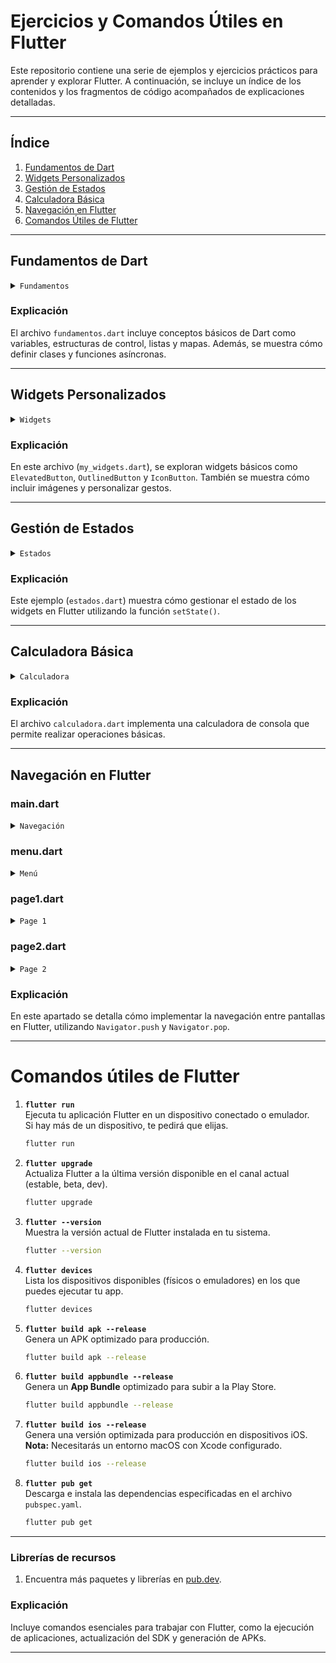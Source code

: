 # Ejercicios y Comandos Útiles en Flutter

Este repositorio contiene una serie de ejemplos y ejercicios prácticos para aprender y explorar Flutter. A continuación, se incluye un índice de los contenidos y los fragmentos de código acompañados de explicaciones detalladas.

---

## Índice

1. [Fundamentos de Dart](#fundamentos-de-dart)
2. [Widgets Personalizados](#widgets-personalizados)
3. [Gestión de Estados](#gestión-de-estados)
4. [Calculadora Básica](#calculadora-básica)
5. [Navegación en Flutter](#navegación-en-flutter)
6. [Comandos Útiles de Flutter](#comandos-útiles-de-flutter)

---

## Fundamentos de Dart
<details>
<summary><code>Fundamentos</code></summary>

```js
void main() {
  //print("hola mundo");
  //variables();
  //listaYmapa();
  //operador();
  //saludar("Nicole", "Szboslai");
  //saludar2(nombre: "Nikola2", apellido: "Szboslaina2");
  //saludar2(nombre: "Nikola3", apellido: "Szboslaina3");

  //Alumns alumno = Alumns(name: "A", id: 1);
  //print(alumno.name);

  clima();
  obtenerClima();
}

abstract class Animal {
  void sonido() => print("Hacer sonido");
}

class Gato extends Animal {
  @override
  void sonido() => print("Prr si te miro por la calle digo prr");
}

class Navidad extends Animal {
  @override
  void sonido() => print("Felz navidad para todos ustedes jingle bell");
}

class Alumns {
  final String name;
  final int id;

  Alumns({required this.name, required this.id});

  @override
  String toString() {
    return "Nombre: $name ($id)";
  }
}

void variables() {
  var ciudad = "Santiago";
  var temp = 38.0;

  int edad = 90;
  double altura = 75.2;
  bool esEstudiante = true;
  String nombre = "Sofia";

  String nombre0 =
      "Sofia"; //Al usar un _ dart la reconoce automaticamente como privada.

  print(ciudad);
  print(edad);
  print(altura);
  print(esEstudiante);
  print(nombre);
}

void listaYmapa() {
  List<String> comidas = ["Arroz", "Huevos", "Kimchi"];
  Map<String, Object> alumnos = {
    "Loreto": 1,
    "Rodrigo": 2,
  };
}

void operador() {
  int a = 10;
  int b = 3;

  print(a + b); // Suma
  print(a - b); // Resta
  print(a * b); // Multiplicación
  print(a / b); // División
  print(a % b); // Módulo

  print(a > b); // Mayor que
  print(a >= b); // Mayor o igual que
  print(a == b); // Igual a
  print(a != b); // Diferente de
}

void control() {
  int edad = 18;
  if (edad >= 18) {
    print("Mayor de edad");
  } else {
    print("Menor de edad");
  }

  String diaSemana = "Martes";

  // switch
  switch (diaSemana) {
    case "Lunes":
      print("Es Lunes");
      break;
    case "Martes":
      print("Es Martes");
      break;
    default:
      print("Otro día x");
  }

  // for, for in, while
  for (int i = 1; i <= 5; i++) {
    print("numero: $i");
  }

  for (var element in [1, 2, 3, 4]) {
    print("numero: $element");
  }

  int count = 1;
  while (count <= 5) {
    print("contador: $count");
    count++;
  }
}

void saludar(String nombre, [String apellido = ""]) {
  print("Hola, $nombre $apellido");
}

void saludar2({required String nombre, String apellido = ""}) {
  print("Hola, $nombre $apellido");
}

void saludar3({required String nombre, required String apellido}) {
  print("Hola, $nombre $apellido");
}

Future<String> clima() async {
  await Future.delayed(const Duration(seconds: 3));
  return "El clima actual es de 34°";
}

Future<String> obtenerClima() async {
  String datosClima = await clima();
  print(datosClima);
  return datosClima;
}
```

</details>

### Explicación

El archivo `fundamentos.dart` incluye conceptos básicos de Dart como variables, estructuras de control, listas y mapas. Además, se muestra cómo definir clases y funciones asíncronas.

---

## Widgets Personalizados

<details>
<summary><code>Widgets</code></summary>

```js

import 'package:flutter/material.dart';

class MyWidget extends StatelessWidget {
  const MyWidget({super.key});

  final String titulo = "Widgets Flutter";

  @override
  Widget build(BuildContext context) {
    //Size size = MediaQuery.of(context).size;

    //bool isAndroid = Platform.isAndroid;

    return MaterialApp(
      home: Scaffold(
        appBar: AppBar(
          title: Text(
            titulo,
            style: const TextStyle(fontWeight: FontWeight.w800),
          ),
          centerTitle: true,
          leading: const Icon(Icons.menu),
          actions: const [FlutterLogo()],
        ),
        floatingActionButton: FloatingActionButton(
          onPressed: () {},
          child: const Icon(Icons.add),
        ),
        /* body: const Column(
          children: [
            Text(
              "Texto de ejemplo",
              style: TextStyle(
                fontSize: 18,
                fontWeight: FontWeight.w500,
                letterSpacing: 2,
                color: Color(0xFFFF9005),
              ),
            ),
            Text(
              "Texto de ejemplo",
              style: TextStyle(
                fontSize: 18,
                fontWeight: FontWeight.w900,
                letterSpacing: 2,
              ),
            ),
          ],
        ), */
        /* body: SizedBox(
          width: size.width,
          height: size.height,
          child: Stack(
            children: [
              Positioned(
                left: 16,
                bottom: isAndroid ? 16 : 50,
                child: myButtonFloating(),
              ),
            ],
          ),
        ), */
        body: const MisWidgets(),
      ),
    );
  }

  Widget myButtonFloating() {
    return FloatingActionButton(
      onPressed: () {},
      child: const Icon(Icons.add),
    );
  }
}

// FloatingActionButtonPersonalizado
Widget myButtonFloating() {
  return FloatingActionButton(
    onPressed: () {},
    child: const Icon(Icons.add),
  );
}

class MisWidgets extends StatelessWidget {
  const MisWidgets({super.key});

  @override
  Widget build(BuildContext context) {
    return ListView(
      padding: const EdgeInsets.all(16),
      children: [
        const Text("Mis Widgets Básicos"),
        Wrap(
          spacing: 8,
          children: [
            ElevatedButton(
              onPressed: () {},
              child: const Text("ElevatedButton"),
            ),
            const SizedBox(
              width: 8,
            ),
            OutlinedButton(
              onPressed: () {},
              child: const Text("OutlinedButton"),
            ),
            IconButton(
              onPressed: () {},
              icon: const Icon(Icons.headphones),
            ),
          ],
        ),
        Container(
          color: Colors.yellow,
          width: 200,
          height: 180,
          child: Image.network(
            "https://storage.googleapis.com/cms-storage-bucket/d83012c34a8f88a64e2b.jpg",
            fit: BoxFit.cover,
          ),
        ),
        Container(
          color: Colors.yellow,
          width: 200,
          height: 180,
          child: Image.asset(
            "assets/img/bird.jpg",
            fit: BoxFit.cover,
          ),
        ),
        const SizedBox(height: 16),
        Center(
          child: GestureDetector(
            onTap: () => print("Se presiona el boton"),
            child: Container(
              height: 64,
              width: 64,
              decoration: BoxDecoration(
                color: Colors.blue,
                borderRadius: BorderRadius.circular(16),
                boxShadow: const [
                  BoxShadow(
                    color: Colors.grey,
                    offset: Offset(0, 2),
                    blurRadius: 4,
                  ),
                ],
              ),
            ),
          ),
        ),
        Column(
          children: [
            ElevatedButton(
              onPressed: () {},
              child: const Text("ElevatedButton"),
            ),
            OutlinedButton(
              onPressed: () {},
              child: const Text("OutlinedButton"),
            ),
            IconButton(
              onPressed: () {},
              icon: const Icon(Icons.headphones),
            ),
          ],
        ),
        const SizedBox(height: 200),
      ],
    );
  }
}


```
</details>

### Explicación

En este archivo (`my_widgets.dart`), se exploran widgets básicos como `ElevatedButton`, `OutlinedButton` y `IconButton`. También se muestra cómo incluir imágenes y personalizar gestos.

---

## Gestión de Estados

<details>
<summary><code>Estados</code></summary>

```js
import 'dart:developer';

import 'package:flutter/material.dart';

class Estados extends StatefulWidget {
  const Estados({super.key});

  @override
  State<Estados> createState() => _EstadosState();
}

class _EstadosState extends State<Estados> {
  int contador = 0;

  @override
  void initState() {
    log("Initstate()");
    super.initState();
  }

  @override
  Widget build(BuildContext context) {
    log("build()");
    log("contador: $contador");
    return MaterialApp(
      home: Scaffold(
        body: Column(
          mainAxisAlignment: MainAxisAlignment.center,
          children: [
            Center(
              child: Column(
                children: [
                  Text(
                    "Contador: $contador",
                  ),
                  Row(
                    mainAxisAlignment: MainAxisAlignment.center,
                    children: [
                      ElevatedButton(
                        onPressed: () {
                          setState(() {
                            contador++;
                          });
                        },
                        child: const Text("Incrementar"),
                      ),
                      const SizedBox(width: 16),
                      ElevatedButton(
                        onPressed: () {
                          setState(() {
                            contador--;
                          });
                        },
                        child: const Text("Decrementar"),
                      ),
                    ],
                  ),
                ],
              ),
            ),
          ],
        ),
      ),
    );
  }
}

```
</details>

### Explicación

Este ejemplo (`estados.dart`) muestra cómo gestionar el estado de los widgets en Flutter utilizando la función `setState()`.

---

## Calculadora Básica

<details>
<summary><code>Calculadora</code></summary>

```js
import 'dart:io';

void main() {
  // Mostrar las opciones del menú al usuario
  // 1: Suma
  // 2: Resta
  // 3: Multiplicación
  // 4: División
  print("===== Calculadora =====");
  print("1: Suma");
  print("2: Resta");
  print("3: Multiplicación");
  print("4: División");

//print(opcion);
// 1: Obtener la opción ingresa
// 2: Solicitar el primer número
// 3: Solciitar el segundo número
// 4: Ejecutar la operación lógica y mostrar el resultado
  stderr.write("Ingresa una opción: ");
  int opcion = int.parse(stdin.readLineSync()!);

  if (opcion < 1 || opcion > 4) {
    print("Opción no válida. Intenta nuevamente.");
    return;
  }

  stderr.write("Ingresa el primer número: ");
  double num1 = double.parse(stdin.readLineSync()!);

  stderr.write("Ingresa el segundo número: ");
  double num2 = double.parse(stdin.readLineSync()!);

  switch (opcion) {
    case 1:
      print("Resultado de la suma: ${suma(num1, num2)}");
      break;
    case 2:
      print("Resultado de la resta: ${resta(num1, num2)}");
      break;
    case 3:
      print("Resultado de la multiplicación: ${multiplicacion(num1, num2)}");
      break;
    case 4:
      if (num2 == 0) {
        print("Error: No se puede dividir por cero.");
      } else {
        print("Resultado de la división: ${division(num1, num2)}");
      }
      break;
  }
}

double suma(double a, double b) => a + b;

double resta(double a, double b) => a - b;

double multiplicacion(double a, double b) => a * b;

double division(double a, double b) => a / b;

```
</details>

### Explicación

El archivo `calculadora.dart` implementa una calculadora de consola que permite realizar operaciones básicas.

---

## Navegación en Flutter

### main.dart

<details>
<summary><code>Navegación</code></summary>

```js
import 'package:firstflutterapp/menu.dart';
import 'package:flutter/material.dart';

void main() {
  runApp(
    const MaterialApp(
      home: Menu(),
    ),
  );
}

```
</details>

### menu.dart

<details>
<summary><code>Menú</code></summary>

```js
import 'package:flutter/material.dart';

class Menu extends StatelessWidget {
  const Menu({super.key});

  @override
  Widget build(BuildContext context) {
    return Material(
      child: SafeArea(
        child: ListView(
          padding: const EdgeInsets.all(32),
          children: [
            ElevatedButton(
              onPressed: () {},
              child: const Text("Gestor de Habitos"),
            ),
            ElevatedButton(
              onPressed: () {},
              child: const Text("Galería de Imágenes"),
            ),
            ElevatedButton(
              onPressed: () {},
              child: const Text("Reproductor de Audio"),
            ),
            ElevatedButton(
              onPressed: () {},
              child: const Text("Todo - Provider"),
            ),
            ElevatedButton(
              onPressed: () {},
              child: const Text("Todo - Bloc"),
            ),
          ],
        ),
      ),
    );
  }
}

```
</details>

### page1.dart

<details>
<summary><code>Page 1</code></summary>

```js
import 'package:firstflutterapp/clases/nav/page2.dart';
import 'package:flutter/material.dart';

class Page1 extends StatelessWidget {
  const Page1({super.key});

  @override
  Widget build(BuildContext context) {
    return Scaffold(
      appBar: AppBar(
        centerTitle: true,
        title: const Text("Pagina 1"),
      ),
      body: ElevatedButton(
        onPressed: () {
          Navigator.push(
            context,
            MaterialPageRoute(
              builder: (context) => const Page2(
                product: 'Monitor',
              ),
            ),
          );
        },
        child: const Text("Ir a la página 2"),
      ),
    );
  }
}

```
</details>

### page2.dart

<details>
<summary><code>Page 2</code></summary>

```js
import 'package:flutter/material.dart';

class Page2 extends StatelessWidget {
  final String product;

  const Page2({super.key, required this.product});

  @override
  Widget build(BuildContext context) {
    return Scaffold(
      appBar: AppBar(
        centerTitle: true,
        title: Text("Producto $product"),
      ),
      body: ElevatedButton(
        onPressed: () {
          Navigator.pop(context);
        },
        child: const Text("Volver"),
      ),
    );
  }
}

```
</details>

### Explicación

En este apartado se detalla cómo implementar la navegación entre pantallas en Flutter, utilizando `Navigator.push` y `Navigator.pop`.

---

# Comandos útiles de Flutter

1. **`flutter run`**  
   Ejecuta tu aplicación Flutter en un dispositivo conectado o emulador.  
   Si hay más de un dispositivo, te pedirá que elijas.

   ```bash
   flutter run
   ```

2. **`flutter upgrade`**  
   Actualiza Flutter a la última versión disponible en el canal actual (estable, beta, dev).

   ```bash
   flutter upgrade
   ```

3. **`flutter --version`**  
   Muestra la versión actual de Flutter instalada en tu sistema.

   ```bash
   flutter --version
   ```

4. **`flutter devices`**  
   Lista los dispositivos disponibles (físicos o emuladores) en los que puedes ejecutar tu app.

   ```bash
   flutter devices
   ```

5. **`flutter build apk --release`**  
   Genera un APK optimizado para producción.

   ```bash
   flutter build apk --release
   ```

6. **`flutter build appbundle --release`**  
   Genera un **App Bundle** optimizado para subir a la Play Store.

   ```bash
   flutter build appbundle --release
   ```

7. **`flutter build ios --release`**  
   Genera una versión optimizada para producción en dispositivos iOS.  
   **Nota:** Necesitarás un entorno macOS con Xcode configurado.

   ```bash
   flutter build ios --release
   ```

8. **`flutter pub get`**  
   Descarga e instala las dependencias especificadas en el archivo `pubspec.yaml`.

   ```bash
   flutter pub get
   ```

---

### Librerías de recursos

1. Encuentra más paquetes y librerías en [pub.dev](https://pub.dev/).

### Explicación

Incluye comandos esenciales para trabajar con Flutter, como la ejecución de aplicaciones, actualización del SDK y generación de APKs.

---
